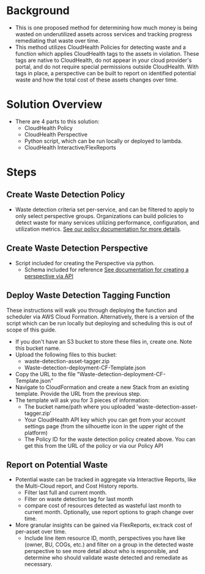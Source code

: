 # Background
- This is one proposed method for determining how much money is being wasted on underutilized assets across services and tracking progress remediating that waste over time.
- This method utilizes CloudHealth Policies for detecting waste and a function which applies CloudHealth tags to the assets in violation. These tags are native to CloudHealth, do not appear in your cloud provider's portal, and do not require special permissions outside CloudHealth. With tags in place, a perspective can be built to report on identified potential waste and how the total cost of these assets changes over time.

# Solution Overview
- There are 4 parts to this solution:
	- CloudHealth Policy
	- CloudHealth Perspective
	- Python script, which can be run locally or deployed to lambda.
	- CloudHealth Interactive/FlexReports

# Steps
## Create Waste Detection Policy
- Waste detection criteria set per-service, and can be filtered to apply to only select perspective groups. Organizations can build policies to detect waste for many services utilizing performance, configuration, and utilization metrics. [See our policy documentation for more details](https://help.cloudhealthtech.com/policies/).

## Create Waste Detection Perspective
- Script included for creating the Perspective via python.
	- Schema included for reference [See documentation for creating a perspective via API](https://apidocs.cloudhealthtech.com/#perspectives_create-perspective-schema)

## Deploy Waste Detection Tagging Function
These instructions will walk you through deploying the function and scheduler via AWS Cloud Formation. Alternatively, there is a version of the script which can be run locally but deploying and scheduling this is out of scope of this guide.

- If you don't have an S3 bucket to store these files in, create one. Note this bucket name.
- Upload the following files to this bucket:
	- waste-detection-asset-tagger.zip
	- Waste-detection-deployment-CF-Template.json
- Copy the URL to the file "Waste-detection-deployment-CF-Template.json"
- Navigate to CloudFormation and create a new Stack from an existing template. Provide the URL from the previous step.
- The template will ask you for 3 pieces of information:
	- The bucket name/path where you uploaded 'waste-detection-asset-tagger.zip'
	- Your CloudHealth API key which you can get from your account settings page (from the silhouette icon in the upper right of the platform)
	- The Policy ID for the waste detection policy created above. You can get this from the URL of the policy or via our Policy API

## Report on Potential Waste
- Potential waste can be tracked in aggregate via Interactive Reports, like the Multi-Cloud report, and Cost History reports.
	- Filter last full and current month.
	- Filter on waste detection tag for last month
	- compare cost of resources detected as wasteful last month to current month. Optionally, use report options to graph change over time.
- More granular insights can be gained via FlexReports, ex:track cost of per-asset over time.
	- Include line item resource ID, month, perspectives you have like (owner, BU, COGs, etc.) and filter on a group in the detected waste perspective to see more detail about who is responsible, and determine who should validate waste detected and remediate as necessary.